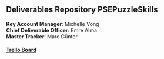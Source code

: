 ## Deliverables Repository PSEPuzzleSkills
**Key Account Manager**: Michelle Vong <br />
**Chief Deliverable Officer**: Emre Alma <br />
**Master Tracker**: Marc Günter <br />

#### [Trello Board](https://trello.com/b/xwhgRyg4/pse-21-puzzle-skills)
